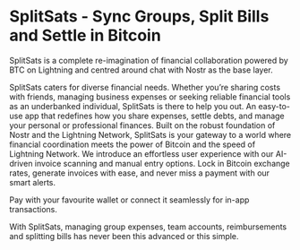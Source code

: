 # SplitSats - Sync Groups, Split Bills and Settle in Bitcoin
SplitSats is a complete re-imagination of financial collaboration powered by BTC on Lightning and centred around chat with Nostr as the base layer.

SplitSats caters for diverse financial needs. Whether you’re sharing costs with friends, managing business expenses or seeking reliable financial tools as an underbanked individual, SplitSats is there to help you out.
An easy-to-use app that redefines how you share expenses, settle debts, and manage your personal or professional finances. 
Built on the robust foundation of Nostr and the Lightning Network, SplitSats is your gateway to a world where financial coordination meets the power of Bitcoin and the speed of Lightning Network.
We introduce an effortless user experience with our AI-driven invoice scanning and manual entry options. Lock in Bitcoin exchange rates, generate invoices with ease, and never miss a payment with our smart alerts. 

Pay with your favourite wallet or connect it seamlessly for in-app transactions. 

With SplitSats, managing group expenses, team accounts, reimbursements and splitting bills has never been this advanced or this simple.
